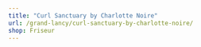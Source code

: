 ```yaml
---
title: "Curl Sanctuary by Charlotte Noire"
url: /grand-lancy/curl-sanctuary-by-charlotte-noire/
shop: Friseur
---
```


